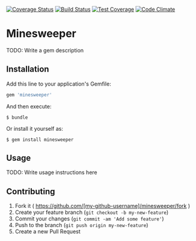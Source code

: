 [![Coverage Status](https://coveralls.io/repos/svarlet/minesweeper/badge.svg?branch=master)](https://coveralls.io/r/svarlet/minesweeper?branch=master)
[![Build Status](https://travis-ci.org/svarlet/minesweeper.svg?branch=master)](https://travis-ci.org/svarlet/minesweeper)
[![Test Coverage](https://codeclimate.com/github/svarlet/minesweeper/badges/coverage.svg)](https://codeclimate.com/github/svarlet/minesweeper)
[![Code Climate](https://codeclimate.com/github/svarlet/minesweeper/badges/gpa.svg)](https://codeclimate.com/github/svarlet/minesweeper)

# Minesweeper

TODO: Write a gem description

## Installation

Add this line to your application's Gemfile:

```ruby
gem 'minesweeper'
```

And then execute:

    $ bundle

Or install it yourself as:

    $ gem install minesweeper

## Usage

TODO: Write usage instructions here

## Contributing

1. Fork it ( https://github.com/[my-github-username]/minesweeper/fork )
2. Create your feature branch (`git checkout -b my-new-feature`)
3. Commit your changes (`git commit -am 'Add some feature'`)
4. Push to the branch (`git push origin my-new-feature`)
5. Create a new Pull Request
